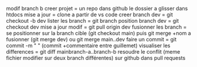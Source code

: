 modif branch b
creer projet = un repo dans github le dossier a glisser dans htdocs
mise a jour = clone a partir de vs code
creer branch dev = git checkout -b dev 
lister les branch = git branch
position branch dev = git checkout dev
mise a jour modif = git pull origin dev
fusionner les branch = se positionner sur la branch  cible (git checkout main) puis git merge +nom a fusionner (git merge dev) ou git merge main..dev
faire un commit = git commit -m " " (commit +commentaire entre guillemet)
visualiser les differences = git diff mainbranch-a..branch-b
resoudre le conflit (meme fichier modifier sur deux branch différentes) sur github dans pull requests 

